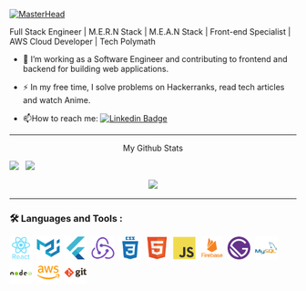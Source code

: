 [![MasterHead](https://media-exp1.licdn.com/dms/image/C4D16AQF9faoG0zLhZg/profile-displaybackgroundimage-shrink_200_800/0/1659641611649?e=1666224000&v=beta&t=kvh4N8Vo2NBFAl0MBLAUegQ3OToUk6jytstpI-DSP9A)]([Github](https://github.com/Godstrump))

Full Stack Engineer | M.E.R.N Stack | M.E.A.N Stack | Front-end Specialist | AWS Cloud Developer | Tech Polymath

- :telescope: I’m working as a Software Engineer and contributing to frontend and backend for building web applications.

- :zap: In my free time, I solve problems on Hackerranks, read tech articles and watch Anime.

- :mailbox:How to reach me: [![Linkedin Badge](https://img.shields.io/badge/-blue?style=flat&logo=Linkedin&logoColor=white)](https://linkedin.com/in/Godstrump)


---

<p align="center">My Github Stats</p>
 <span align="left">
    <img src="https://github-readme-stats.vercel.app/api?username=Godstrump&&show_icons=true&title_color=D3D3D3&icon_color=722F37&text_color=D3D3D3&bg_color=000000&border_color=000000"> &nbsp;
    <img height="50" src="https://github-readme-stats.vercel.app/api/top-langs/?username=Godstrump&layout=compact&theme=vision-friendly-dark&border_color=000000">
</span>  


<p align="center">
    <a>
        <img src="https://github-readme-streak-stats.herokuapp.com/?user=Godstrump&theme=dark&hide_border=true&background=000000"/>
    </a>
</p>

---

### :hammer_and_wrench: Languages and Tools :

<div> 
  <img src="https://github.com/devicons/devicon/blob/master/icons/react/react-original-wordmark.svg" title="React" alt="React" width="40" height="40"/>&nbsp;
  <img src="https://github.com/devicons/devicon/blob/master/icons/materialui/materialui-original.svg" title="Material UI" alt="Material UI" width="40" height="40"/>&nbsp;
  <img src="https://github.com/devicons/devicon/blob/master/icons/flutter/flutter-original.svg" title="Flutter" alt="Flutter" width="40" height="40"/>&nbsp;
  <img src="https://github.com/devicons/devicon/blob/master/icons/redux/redux-original.svg" title="Redux" alt="Redux " width="40" height="40"/>&nbsp;
  <img src="https://github.com/devicons/devicon/blob/master/icons/css3/css3-plain-wordmark.svg"  title="CSS3" alt="CSS" width="40" height="40"/>&nbsp;
  <img src="https://github.com/devicons/devicon/blob/master/icons/html5/html5-original.svg" title="HTML5" alt="HTML" width="40" height="40"/>&nbsp;
  <img src="https://github.com/devicons/devicon/blob/master/icons/javascript/javascript-original.svg" title="JavaScript" alt="JavaScript" width="40" height="40"/>&nbsp;
  <img src="https://github.com/devicons/devicon/blob/master/icons/firebase/firebase-plain-wordmark.svg" title="Firebase" alt="Firebase" width="40" height="40"/>&nbsp;
  <img src="https://github.com/devicons/devicon/blob/master/icons/gatsby/gatsby-original.svg" title="Gatsby"  alt="Gatsby" width="40" height="40"/>&nbsp;
  <img src="https://github.com/devicons/devicon/blob/master/icons/mysql/mysql-original-wordmark.svg" title="MySQL"  alt="MySQL" width="40" height="40"/>&nbsp;
  <img src="https://github.com/devicons/devicon/blob/master/icons/nodejs/nodejs-original-wordmark.svg" title="NodeJS" alt="NodeJS" width="40" height="40"/>&nbsp;
  <img src="https://github.com/devicons/devicon/blob/master/icons/amazonwebservices/amazonwebservices-plain-wordmark.svg" title="AWS" alt="AWS" width="40" height="40"/>&nbsp;
  <img src="https://github.com/devicons/devicon/blob/master/icons/git/git-original-wordmark.svg" title="Git" **alt="Git" width="40" height="40"/>
</div>
